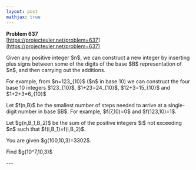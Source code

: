 ```yaml
---
layout: post
mathjax: true
---
```

**Problem 637**  
[https://projecteuler.net/problem=637](https://projecteuler.net/problem=637)

<p>
Given any positive integer $n$, we can construct a new integer by inserting plus signs between some of the digits of the base $B$ representation of $n$, and then carrying out the additions.
</p>
<p>
For example, from $n=123_{10}$  ($n$ in base 10) we can construct the four base 10 integers $123_{10}$,  $1+23=24_{10}$, $12+3=15_{10}$ and $1+2+3=6_{10}$
</p>
<p>
Let $f(n,B)$  be the smallest number of steps needed to arrive at a single-digit number in base $B$. For example, $f(7,10)=0$ and $f(123,10)=1$.
</p>
<p>
Let $g(n,B_1,B_2)$ be the sum of the positive integers $i$ not exceeding $n$ such that $f(i,B_1)=f(i,B_2)$.
</p>
<p>
You are given $g(100,10,3)=3302$. 
</p>
<p>
Find $g(10^7,10,3)$
</p>
---
